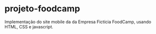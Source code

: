 # projeto-foodcamp
Implementação do site mobile da da Empresa Fictícia FoodCamp, usando HTML, CSS e javascript.
